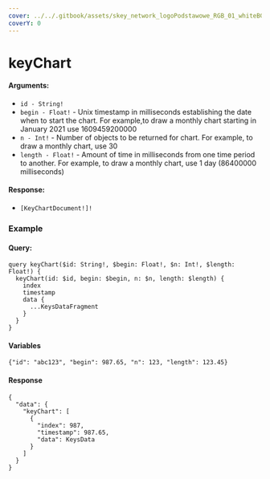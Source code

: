 ```yaml
---
cover: ../../.gitbook/assets/skey_network_logoPodstawowe_RGB_01_whiteBG.png
coverY: 0
---
```


# keyChart

#### Arguments:

* `id - String!`
* `begin - Float!` - Unix timestamp in milliseconds establishing the date when to start the chart. For example,to draw a monthly chart starting in January 2021 use 1609459200000
* `n - Int!` - Number of objects to be returned for chart. For example, to draw a monthly chart, use 30
* `length - Float!` - Amount of time in milliseconds from one time period to another. For example, to draw a monthly chart, use 1 day (86400000 milliseconds)

#### Response:

* `[KeyChartDocument!]!`

### Example

#### Query:

```
query keyChart($id: String!, $begin: Float!, $n: Int!, $length: Float!) {
  keyChart(id: $id, begin: $begin, n: $n, length: $length) {
    index
    timestamp
    data {
      ...KeysDataFragment
    }
  }
}
```

#### Variables

`{"id": "abc123", "begin": 987.65, "n": 123, "length": 123.45}`

#### Response

```
{
  "data": {
    "keyChart": [
      {
        "index": 987,
        "timestamp": 987.65,
        "data": KeysData
      }
    ]
  }
}
```
